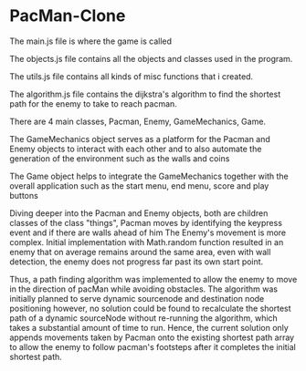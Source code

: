 # PacMan-Clone

The main.js file is where the game is called

The objects.js file contains all the objects and classes used in the program.

The utils.js file contains all kinds of misc functions that i created.

The algorithm.js file contains the dijkstra's algorithm to find the shortest path for the enemy to take to reach pacman.

There are 4 main classes, Pacman, Enemy, GameMechanics, Game.

The GameMechanics object serves as a platform for the Pacman and Enemy objects to interact with each other and to also automate the generation of the environment such as the walls and coins

The Game object helps to integrate the GameMechanics together with the overall application such as the start menu, end menu, score and play buttons

Diving deeper into the Pacman and Enemy objects, both are children classes of the class "things", Pacman moves by identifying the keypress event and if there are walls ahead of him
The Enemy's movement is more complex. Initial implementation with Math.random function resulted in an enemy that on average remains around the same area, even with wall detection, the enemy does not progress far past its own start point.

Thus, a path finding algorithm was implemented to allow the enemy to move in the direction of pacMan while avoiding obstacles. The algorithm was initially planned to serve dynamic sourcenode and destination node positioning however, no solution could be found to recalculate the shortest path of a dynamic sourceNode without re-running the algorithm, which takes a substantial amount of time to run. Hence, the current solution only appends movements taken by Pacman onto the existing shortest path array to allow the enemy to follow pacman's footsteps after it completes the initial shortest path.

